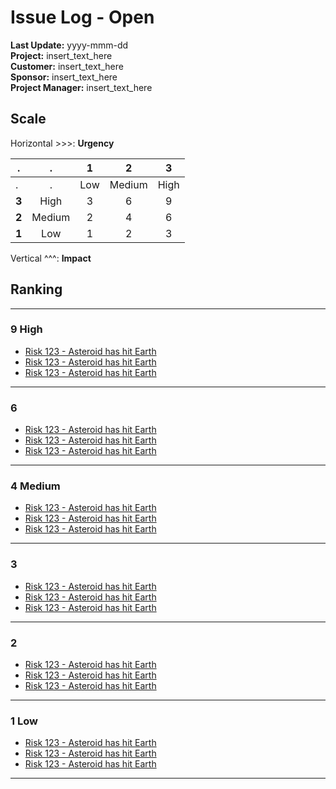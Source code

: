# Issue Log - Open

**Last Update:** yyyy-mmm-dd<br>
**Project:** insert_text_here<br>
**Customer:** insert_text_here<br>
**Sponsor:** insert_text_here<br>
**Project Manager:** insert_text_here<br>

## Scale

Horizontal >>>: **Urgency**

.     |   .    | **1** | **2**  | **3**
----- | :----: | :---: | :----: | :---:
.     |   .    |  Low  | Medium | High
**3** |  High  |   3   |   6    |   9
**2** | Medium |   2   |   4    |   6
**1** |  Low   |   1   |   2    |   3

Vertical ^^^: **Impact**

## Ranking

--------------------------------------------------------------------------------

### 9 High

- [Risk 123 - Asteroid has hit Earth](http://www.google.com)
- [Risk 123 - Asteroid has hit Earth](http://www.google.com)
- [Risk 123 - Asteroid has hit Earth](http://www.google.com)

--------------------------------------------------------------------------------

### 6

- [Risk 123 - Asteroid has hit Earth](http://www.google.com)
- [Risk 123 - Asteroid has hit Earth](http://www.google.com)
- [Risk 123 - Asteroid has hit Earth](http://www.google.com)

--------------------------------------------------------------------------------

### 4 Medium

- [Risk 123 - Asteroid has hit Earth](http://www.google.com)
- [Risk 123 - Asteroid has hit Earth](http://www.google.com)
- [Risk 123 - Asteroid has hit Earth](http://www.google.com)

--------------------------------------------------------------------------------

### 3

- [Risk 123 - Asteroid has hit Earth](http://www.google.com)
- [Risk 123 - Asteroid has hit Earth](http://www.google.com)
- [Risk 123 - Asteroid has hit Earth](http://www.google.com)

--------------------------------------------------------------------------------

### 2

- [Risk 123 - Asteroid has hit Earth](http://www.google.com)
- [Risk 123 - Asteroid has hit Earth](http://www.google.com)
- [Risk 123 - Asteroid has hit Earth](http://www.google.com)

--------------------------------------------------------------------------------

### 1 Low

- [Risk 123 - Asteroid has hit Earth](http://www.google.com)
- [Risk 123 - Asteroid has hit Earth](http://www.google.com)
- [Risk 123 - Asteroid has hit Earth](http://www.google.com)

--------------------------------------------------------------------------------
